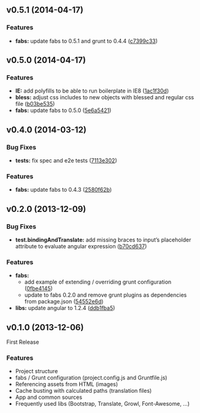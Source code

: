 <a name="v0.5.1"></a>
## v0.5.1 (2014-04-17)


### Features

* **fabs:** update fabs to 0.5.1 and grunt to 0.4.4 ([c7399c33](https://github.com/w11k/fabs-boilerplate/commit/c7399c336f008a3d8e95bd0b6fc6c022281bb103))


<a name="v0.5.0"></a>
## v0.5.0 (2014-04-17)


### Features

* **IE:** add polyfills to be able to run boilerplate in IE8 ([1ac1f30d](https://github.com/w11k/fabs-boilerplate/commit/1ac1f30db12d5daa4257c18c298cb6a297b66452))
* **bless:** adjust css includes to new objects with blessed and regular css file ([b03be535](https://github.com/w11k/fabs-boilerplate/commit/b03be535356c54592f758c82dfe5e157f94ee3bb))
* **fabs:** update fabs to 0.5.0 ([5e6a5421](https://github.com/w11k/fabs-boilerplate/commit/5e6a54211a4ad6034cfe80afeace501e53a03e94))


<a name="v0.4.0"></a>
## v0.4.0 (2014-03-12)


### Bug Fixes

* **tests:** fix spec and e2e tests ([7113e302](https://github.com/w11k/fabs-boilerplate/commit/7113e3022b4ec503d74779425490fcc0d7a35a67))


### Features

* **fabs:** update fabs to 0.4.3 ([2580f62b](https://github.com/w11k/fabs-boilerplate/commit/2580f62b1962ff1f15887a963546ed7027d7f5df))


<a name="v0.2.0"></a>
## v0.2.0 (2013-12-09)


### Bug Fixes

* **test.bindingAndTranslate:** add missing braces to input’s placeholder attribute to evaluate angular expression ([b70cd637](https://github.com/w11k/fabs-boilerplate/commit/b70cd637ee1390bf4154c2a89cdbb90f4945e6ec))


### Features

* **fabs:**
    * add example of extending / overriding grunt configuration ([0fbe4145](https://github.com/w11k/fabs-boilerplate/commit/0fbe4145d9a9c37d26ec8431ee2043e8d6f05ef3))
    * update to fabs 0.2.0 and remove grunt plugins as dependencies from package.json ([54552e6d](https://github.com/w11k/fabs-boilerplate/commit/54552e6d112f0cc73070e130877c842f9a62f107))
* **libs:** update angular to 1.2.4 ([ddb1fba5](https://github.com/w11k/fabs-boilerplate/commit/ddb1fba57e8fb762a4fc3c10bacab43ada5c1e40))

<a name="v0.1.0"></a>
## v0.1.0 (2013-12-06)

First Release

### Features

* Project structure
* fabs / Grunt configuration (project.config.js and Gruntfile.js)
* Referencing assets from HTML (images)
* Cache busting with calculated paths (translation files)
* App and common sources
* Frequently used libs (Bootstrap, Translate, Growl, Font-Awesome, ...)
